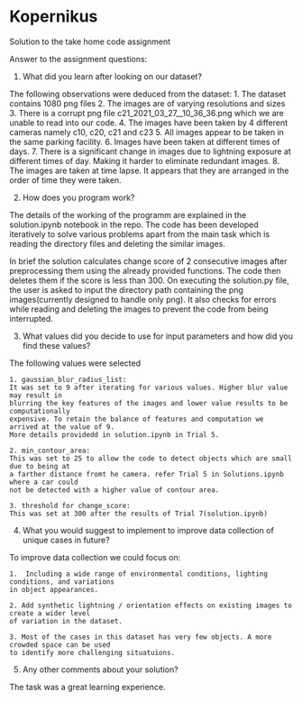 # Kopernikus

Solution to the take home code assignment

Answer to the assignment questions:

1. What did you learn after looking on our dataset?

The following observations were deduced from the dataset:
    1. The dataset contains 1080 png files
    2. The images are of varying resolutions and sizes
    3. There is a corrupt png file c21_2021_03_27__10_36_36.png which we are unable to read into our code.
    4. The images have been taken by 4 different cameras namely c10, c20, c21 and c23
    5. All images appear to be taken in the same parking facility.
    6. Images have been taken at different times of days.
    7. There is a significant change in images due to lightning exposure at different times of day. Making it harder to eliminate redundant images.
    8. The images are taken at time lapse. It appears that they are arranged in the order of time they were taken.

2. How does you program work?

The details of the working of the programm are explained in the solution.ipynb notebook in the repo. The code has been developed iteratively to solve various problems apart from the main task which is reading the directory files and deleting the similar images. 

In brief the solution calculates change score of 2 consecutive images after preprocessing them using the already provided functions. The code then deletes them if the score is less than 300. On executing the solution.py file, the user is asked to input the directory path containing the png images(currently designed to handle only png). It also checks for errors while reading and deleting the images to prevent the code from being interrupted.

3. What values did you decide to use for input parameters and how did you find these values?

The following values were selected

    1. gaussian_blur_radius_list: 
    It was set to 9 after iterating for various values. Higher blur value may result in 
    blurring the key features of the images and lower value results to be computationally 
    expensive. To retain the balance of features and computation we arrived at the value of 9.
    More details providedd in solution.ipynb in Trial 5.

    2. min_contour_area: 
    This was set to 25 to allow the code to detect objects which are small due to being at
    a farther distance fromt he camera. refer Trial 5 in Solutions.ipynb where a car could 
    not be detected with a higher value of contour area. 

    3. threshold for change_score:
    This was set at 300 after the results of Trial 7(solution.ipynb)

4. What you would suggest to implement to improve data collection of unique cases in future?

To improve data collection we could focus on:

    1.  Including a wide range of environmental conditions, lighting conditions, and variations 
    in object appearances.
    
    2. Add synthetic lightning / orientation effects on existing images to create a wider level
    of variation in the dataset.
    
    3. Most of the cases in this dataset has very few objects. A more crowded space can be used
    to identify more challenging situatuions.

5. Any other comments about your solution?

The task was a great learning experience.
